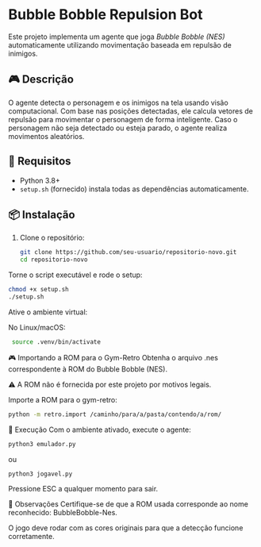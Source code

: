 # Bubble Bobble Repulsion Bot

Este projeto implementa um agente que joga *Bubble Bobble (NES)* automaticamente utilizando movimentação baseada em repulsão de inimigos.

## 🎮 Descrição

O agente detecta o personagem e os inimigos na tela usando visão computacional. Com base nas posições detectadas, ele calcula vetores de repulsão para movimentar o personagem de forma inteligente. Caso o personagem não seja detectado ou esteja parado, o agente realiza movimentos aleatórios.

## 🧰 Requisitos

- Python 3.8+
- `setup.sh` (fornecido) instala todas as dependências automaticamente.

## 📦 Instalação

1. Clone o repositório:
   ```bash
   git clone https://github.com/seu-usuario/repositorio-novo.git
   cd repositorio-novo
   ```
Torne o script executável e rode o setup:
   ```bash
   chmod +x setup.sh
   ./setup.sh
   ```
Ative o ambiente virtual:

No Linux/macOS:
   ```bash
    source .venv/bin/activate
   ```
🎮 Importando a ROM para o Gym-Retro
Obtenha o arquivo .nes correspondente à ROM do Bubble Bobble (NES).

⚠️ A ROM não é fornecida por este projeto por motivos legais.

Importe a ROM para o gym-retro:

   ```bash
   python -m retro.import /caminho/para/a/pasta/contendo/a/rom/
   ```
🚀 Execução
Com o ambiente ativado, execute o agente:
   ```bash
   python3 emulador.py
   ```
ou 
   ```bash
   python3 jogavel.py
   ```

Pressione ESC a qualquer momento para sair.


📌 Observações
Certifique-se de que a ROM usada corresponde ao nome reconhecido: BubbleBobble-Nes.

O jogo deve rodar com as cores originais para que a detecção funcione corretamente.
